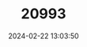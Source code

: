 ---
title: "20993"
category: "Stygobromus indentatus"
draft: false
date: 2024-02-22 13:03:50
languages:
  English: ["Tidewater Stygonectid Amphipod"]
---